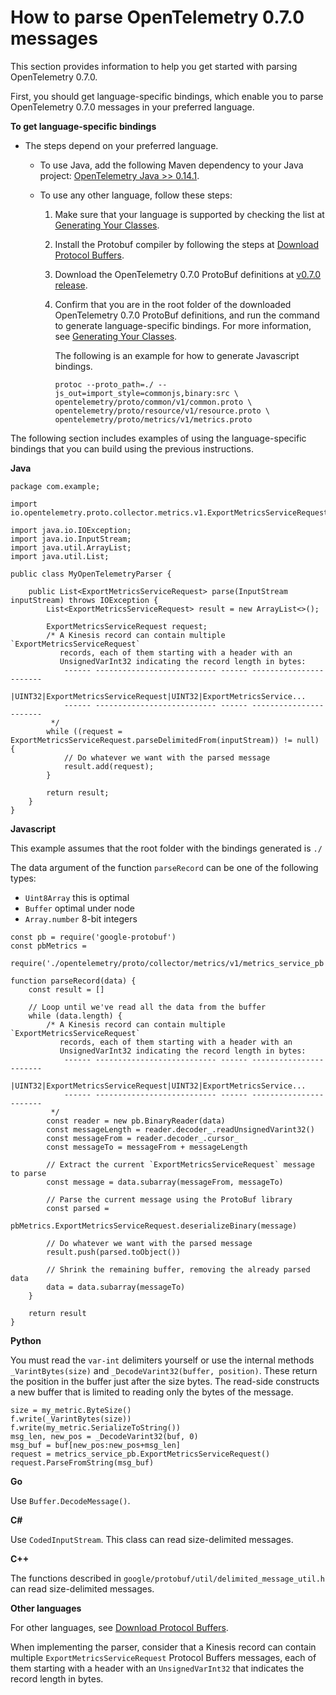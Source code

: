 # How to parse OpenTelemetry 0\.7\.0 messages<a name="CloudWatch-metric-streams-formats-opentelemetry-parse"></a>

This section provides information to help you get started with parsing OpenTelemetry 0\.7\.0\.

First, you should get language\-specific bindings, which enable you to parse OpenTelemetry 0\.7\.0 messages in your preferred language\.

**To get language\-specific bindings**
+ The steps depend on your preferred language\.
  + To use Java, add the following Maven dependency to your Java project: [OpenTelemetry Java >> 0\.14\.1](https://mvnrepository.com/artifact/io.opentelemetry/opentelemetry-proto/0.14.1)\.
  + To use any other language, follow these steps:

    1. Make sure that your language is supported by checking the list at [Generating Your Classes](https://developers.google.com/protocol-buffers/docs/proto3#generating)\.

    1. Install the Protobuf compiler by following the steps at [Download Protocol Buffers](https://developers.google.com/protocol-buffers/docs/downloads)\.

    1. Download the OpenTelemetry 0\.7\.0 ProtoBuf definitions at [v0\.7\.0 release](https://github.com/open-telemetry/opentelemetry-proto/releases/tag/v0.7.0)\. 

    1. Confirm that you are in the root folder of the downloaded OpenTelemetry 0\.7\.0 ProtoBuf definitions, and run the command to generate language\-specific bindings\. For more information, see [Generating Your Classes](https://developers.google.com/protocol-buffers/docs/proto3#generating)\. 

       The following is an example for how to generate Javascript bindings\.

       ```
       protoc --proto_path=./ --js_out=import_style=commonjs,binary:src \
       opentelemetry/proto/common/v1/common.proto \
       opentelemetry/proto/resource/v1/resource.proto \
       opentelemetry/proto/metrics/v1/metrics.proto
       ```

The following section includes examples of using the language\-specific bindings that you can build using the previous instructions\.

**Java**

```
package com.example;

import io.opentelemetry.proto.collector.metrics.v1.ExportMetricsServiceRequest;

import java.io.IOException;
import java.io.InputStream;
import java.util.ArrayList;
import java.util.List;

public class MyOpenTelemetryParser {

    public List<ExportMetricsServiceRequest> parse(InputStream inputStream) throws IOException {
        List<ExportMetricsServiceRequest> result = new ArrayList<>();

        ExportMetricsServiceRequest request;
        /* A Kinesis record can contain multiple `ExportMetricsServiceRequest`
           records, each of them starting with a header with an
           UnsignedVarInt32 indicating the record length in bytes:
            ------ --------------------------- ------ -----------------------
           |UINT32|ExportMetricsServiceRequest|UINT32|ExportMetricsService...
            ------ --------------------------- ------ -----------------------
         */
        while ((request = ExportMetricsServiceRequest.parseDelimitedFrom(inputStream)) != null) {
            // Do whatever we want with the parsed message
            result.add(request);
        }

        return result;
    }
}
```

**Javascript**

This example assumes that the root folder with the bindings generated is `./`

The data argument of the function `parseRecord` can be one of the following types:
+ `Uint8Array` this is optimal
+ `Buffer` optimal under node
+ `Array.number` 8\-bit integers

```
const pb = require('google-protobuf')
const pbMetrics =
    require('./opentelemetry/proto/collector/metrics/v1/metrics_service_pb')

function parseRecord(data) {
    const result = []

    // Loop until we've read all the data from the buffer
    while (data.length) {
        /* A Kinesis record can contain multiple `ExportMetricsServiceRequest`
           records, each of them starting with a header with an
           UnsignedVarInt32 indicating the record length in bytes:
            ------ --------------------------- ------ -----------------------
           |UINT32|ExportMetricsServiceRequest|UINT32|ExportMetricsService...
            ------ --------------------------- ------ -----------------------
         */
        const reader = new pb.BinaryReader(data)
        const messageLength = reader.decoder_.readUnsignedVarint32()
        const messageFrom = reader.decoder_.cursor_
        const messageTo = messageFrom + messageLength

        // Extract the current `ExportMetricsServiceRequest` message to parse
        const message = data.subarray(messageFrom, messageTo)

        // Parse the current message using the ProtoBuf library
        const parsed =
            pbMetrics.ExportMetricsServiceRequest.deserializeBinary(message)

        // Do whatever we want with the parsed message
        result.push(parsed.toObject())

        // Shrink the remaining buffer, removing the already parsed data
        data = data.subarray(messageTo)
    }

    return result
}
```

**Python**

You must read the `var-int` delimiters yourself or use the internal methods `_VarintBytes(size)` and `_DecodeVarint32(buffer, position)`\. These return the position in the buffer just after the size bytes\. The read\-side constructs a new buffer that is limited to reading only the bytes of the message\. 

```
size = my_metric.ByteSize()
f.write(_VarintBytes(size))
f.write(my_metric.SerializeToString())
msg_len, new_pos = _DecodeVarint32(buf, 0)
msg_buf = buf[new_pos:new_pos+msg_len]
request = metrics_service_pb.ExportMetricsServiceRequest()
request.ParseFromString(msg_buf)
```

**Go**

Use `Buffer.DecodeMessage()`\.

**C\#**

Use `CodedInputStream`\. This class can read size\-delimited messages\.

**C\+\+**

The functions described in `google/protobuf/util/delimited_message_util.h` can read size\-delimited messages\.

**Other languages**

For other languages, see [Download Protocol Buffers](https://developers.google.com/protocol-buffers/docs/downloads)\.

When implementing the parser, consider that a Kinesis record can contain multiple `ExportMetricsServiceRequest` Protocol Buffers messages, each of them starting with a header with an `UnsignedVarInt32` that indicates the record length in bytes\.